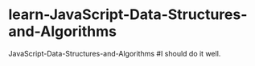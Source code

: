 # learn-JavaScript-Data-Structures-and-Algorithms
JavaScript-Data-Structures-and-Algorithms
#I should do it well.
